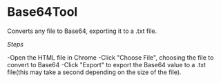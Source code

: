 # Base64Tool
Converts any file to Base64, exporting it to a .txt file.

*Steps*

-Open the HTML file in Chrome
-Click "Choose File", choosing the file to convert to Base64
-Click "Export" to export the Base64 value to a .txt file(this may take a second depending on the size of the file).
